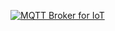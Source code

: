 [![MQTT Broker for IoT](https://assets.emqx.com/images/emqx-github-profile-20221209.png)](https://www.emqx.io/downloads)
